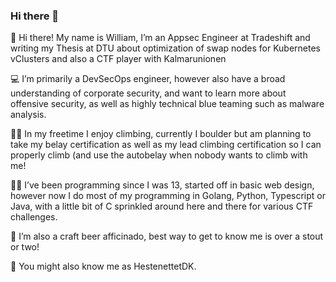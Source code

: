 ### Hi there 👋

👋 Hi there! My name is William, I’m an Appsec Engineer at Tradeshift and writing my Thesis at DTU about optimization of swap nodes for Kubernetes vClusters and also a CTF player with Kalmarunionen

💻 I’m primarily a DevSecOps engineer, however also have a broad understanding of corporate security, and want to learn more about offensive security, as well as highly technical blue teaming such as malware analysis.

🧗‍♂️ In my freetime I enjoy climbing, currently I boulder but am planning to take my belay certification as well as my lead climbing certification so I can properly climb (and use the autobelay when nobody wants to climb with me!

👩‍💻 I’ve been programming since I was 13, started off in basic web design, however now I do most of my programming in Golang, Python, Typescript or Java, with a little bit of C sprinkled around here and there for various CTF challenges.

🍻 I’m also a craft beer afficinado, best way to get to know me is over a stout or two!

🐴 You might also know me as HestenettetDK.
